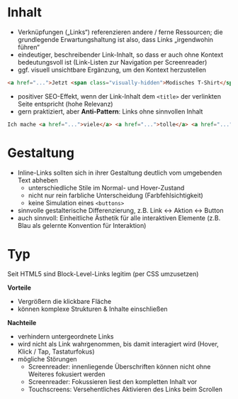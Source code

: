# Inhalt

* Verknüpfungen („Links“) referenzieren andere / ferne Ressourcen; die grundlegende Erwartungshaltung ist also, dass Links „irgendwohin führen“
* eindeutiger, beschreibender Link-Inhalt, so dass er auch ohne Kontext bedeutungsvoll ist (Link-Listen zur Navigation per Screenreader)
* ggf. visuell unsichtbare Ergänzung, um den Kontext herzustellen

```html
<a href="...">Jetzt <span class="visually-hidden">Modisches T-Shirt</span> kaufen</a>
```

* positiver SEO-Effekt, wenn der Link-Inhalt dem `<title>` der verlinkten Seite entspricht (hohe Relevanz)
* gern praktiziert, aber **Anti-Pattern**: Links ohne sinnvollen Inhalt

```html
Ich mache <a href="...">viele</a> <a href="...">tolle</a> <a href="...">Sachen</a>!
```

# Gestaltung

* Inline-Links sollten sich in ihrer Gestaltung deutlich vom umgebenden Text abheben
    * unterschiedliche Stile im Normal- und Hover-Zustand
    * nicht nur rein farbliche Unterscheidung (Farbfehlsichtigkeit)
    * keine Simulation eines `<buttons>`
* sinnvolle gestalterische Differenzierung, z.B. Link ↔ Aktion ↔ Button
* auch sinnvoll: Einheitliche Ästhetik für alle interaktiven Elemente (z.B. Blau als gelernte Konvention für Interaktion)

# Typ

Seit HTML5 sind Block-Level-Links legitim (per CSS umzusetzen)

**Vorteile**

* Vergrößern die klickbare Fläche
* können komplexe Strukturen & Inhalte einschließen

**Nachteile**

* verhindern untergeordnete Links
* wird nicht als Link wahrgenommen, bis damit interagiert wird (Hover, Klick / Tap, Tastaturfokus)
* mögliche Störungen
    * Screenreader: innenliegende Überschriften können nicht ohne Weiteres fokusiert werden
    * Screenreader: Fokussieren liest den kompletten Inhalt vor
    * Touchscreens: Versehentliches Aktivieren des Links beim Scrollen